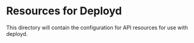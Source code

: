 # Resources for Deployd
This directory will contain the configuration for API resources for use with 
deployd.
